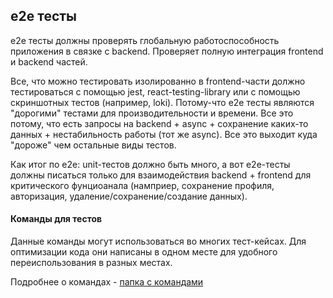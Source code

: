 ## e2e тесты

e2e тесты должны проверять глобальную работоспособность приложения в связке с 
backend. Проверяет полную интеграция frontend и backend частей.

Все, что можно тестировать изолированно в frontend-части должно тестироваться с 
помощью jest, react-testing-library или с помощью скриншотных тестов (например, loki).
Потому-что e2e тесты являются "дорогими" тестами для производительности и времени. Все это потому, что есть запросы на backend + async + сохранение каких-то
данных + нестабильность работы (тот же async). Все это выходит куда "дороже" чем 
остальные виды тестов.

Как итог по e2e: unit-тестов должно быть много, а вот e2e-тесты должны писаться только для взаимодействия backend + frontend для критического фунциоанала
(намприер, сохранение профиля, авторизация, удаление/сохранение/создание данных).

#### Команды для тестов

Данные команды могут использоваться во многих тест-кейсах. Для оптимизации кода они написаны в одном месте для удобного переиспользования в разных местах.

Подробнее о командах - [папка с командами](./support/commands/commands.md)